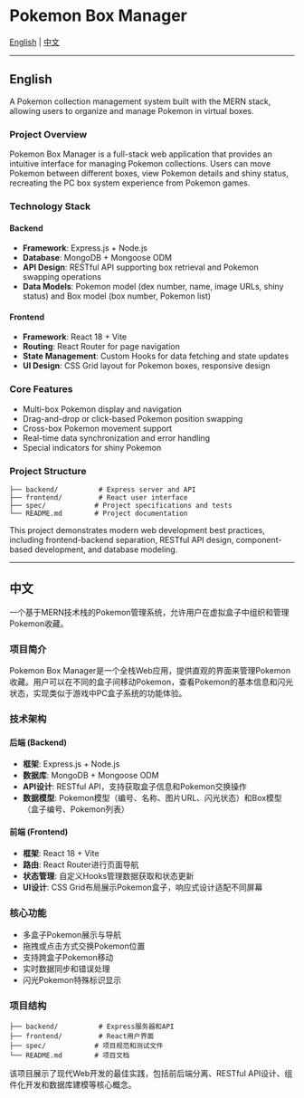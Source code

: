 # Pokemon Box Manager

[English](#english) | [中文](#中文)

---

## English

A Pokemon collection management system built with the MERN stack, allowing users to organize and manage Pokemon in virtual boxes.

### Project Overview

Pokemon Box Manager is a full-stack web application that provides an intuitive interface for managing Pokemon collections. Users can move Pokemon between different boxes, view Pokemon details and shiny status, recreating the PC box system experience from Pokemon games.

### Technology Stack

#### Backend

- **Framework**: Express.js + Node.js
- **Database**: MongoDB + Mongoose ODM
- **API Design**: RESTful API supporting box retrieval and Pokemon swapping operations
- **Data Models**: Pokemon model (dex number, name, image URLs, shiny status) and Box model (box number, Pokemon list)

#### Frontend

- **Framework**: React 18 + Vite
- **Routing**: React Router for page navigation
- **State Management**: Custom Hooks for data fetching and state updates
- **UI Design**: CSS Grid layout for Pokemon boxes, responsive design

### Core Features

- Multi-box Pokemon display and navigation
- Drag-and-drop or click-based Pokemon position swapping
- Cross-box Pokemon movement support
- Real-time data synchronization and error handling
- Special indicators for shiny Pokemon

### Project Structure

```
├── backend/          # Express server and API
├── frontend/         # React user interface
├── spec/            # Project specifications and tests
└── README.md        # Project documentation
```

This project demonstrates modern web development best practices, including frontend-backend separation, RESTful API design, component-based development, and database modeling.

---

## 中文

一个基于MERN技术栈的Pokemon管理系统，允许用户在虚拟盒子中组织和管理Pokemon收藏。

### 项目简介

Pokemon Box Manager是一个全栈Web应用，提供直观的界面来管理Pokemon收藏。用户可以在不同的盒子间移动Pokemon，查看Pokemon的基本信息和闪光状态，实现类似于游戏中PC盒子系统的功能体验。

### 技术架构

#### 后端 (Backend)

- **框架**: Express.js + Node.js
- **数据库**: MongoDB + Mongoose ODM
- **API设计**: RESTful API，支持获取盒子信息和Pokemon交换操作
- **数据模型**: Pokemon模型（编号、名称、图片URL、闪光状态）和Box模型（盒子编号、Pokemon列表）

#### 前端 (Frontend)

- **框架**: React 18 + Vite
- **路由**: React Router进行页面导航
- **状态管理**: 自定义Hooks管理数据获取和状态更新
- **UI设计**: CSS Grid布局展示Pokemon盒子，响应式设计适配不同屏幕

### 核心功能

- 多盒子Pokemon展示与导航
- 拖拽或点击方式交换Pokemon位置
- 支持跨盒子Pokemon移动
- 实时数据同步和错误处理
- 闪光Pokemon特殊标识显示

### 项目结构

```
├── backend/          # Express服务器和API
├── frontend/         # React用户界面  
├── spec/            # 项目规范和测试文件
└── README.md        # 项目文档
```

该项目展示了现代Web开发的最佳实践，包括前后端分离、RESTful API设计、组件化开发和数据库建模等核心概念。
